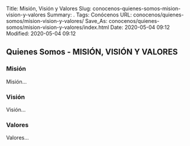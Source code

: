 Title: Misión, Visión y Valores
Slug: conocenos-quienes-somos-mision-vision-y-valores
Summary: .
Tags: Conócenos
URL: conocenos/quienes-somos/mision-vision-y-valores/
Save_As: conocenos/quienes-somos/mision-vision-y-valores/index.html
Date: 2020-05-04 09:12
Modified: 2020-05-04 09:12


## Quienes Somos - MISIÓN, VISIÓN Y VALORES

### Misión

Misión...

### Visión

Visión...

### Valores

Valores...




